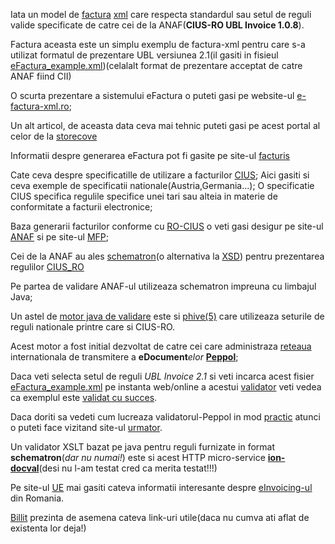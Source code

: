 Iata un model de [factura](https://ro-efactura.ro/wp-content/uploads/2023/11/Model-factura-XML-NrReg-001.xml) [xml](https://www.w3schools.com/xml/xml_tree.asp) care respecta standardul sau setul de reguli valide specificate de catre cei de la ANAF(<b>CIUS-RO UBL Invoice 1.0.8</b>).

Factura aceasta este un simplu exemplu de factura-xml pentru care s-a utilizat formatul de prezentare UBL versiunea 2.1(il gasiti in fisieul [eFactura_example.xml](xml_scripts/eFactura_example.xml))(celalalt format de prezentare acceptat de catre ANAF fiind CII)

O scurta prezentare a sistemului eFactura o puteti gasi pe website-ul [e-factura-xml.ro](https://www.e-factura-xml.ro/);

Un alt articol, de aceasta data ceva mai tehnic puteti gasi pe acest portal al celor de la [storecove](https://www.storecove.com/blog/en/creating-your-own-ubl-invoice/?unbounce_brid=1716810954_6341546_59badda9e9ec63bce33b0a5dd7f4cad5)

Informatii despre generarea eFactura pot fi gasite pe site-ul [facturis](https://facturis-online.ro/e-factura/cum-sa-emiteti-singur-facturi-electronice-in-sistemul-anaf-ro-e-factura.html)

Cate ceva despre specificatille de utilizare a facturilor [CIUS](https://github.com/CenPC434/cius-extension-xml/tree/master); Aici gasiti si ceva exemple de specificatii nationale(Austria,Germania...); O specificatie CIUS specifica regulile specifice unei tari sau alteia in materie de conformitate a facturii electronice;

Baza generarii facturilor conforme cu [RO-CIUS](https://mfinante.gov.ro/documents/35673/1120722/ordin1366_MO10658112021.pdf) o veti gasi desigur pe site-ul [ANAF](https://mfinante.gov.ro/web/efactura/informatii-tehnice) si pe site-ul [MFP](https://mfinante.gov.ro/web/efactura); 

Cei de la ANAF au ales [schematron](https://hotfox.ro/forum/viewtopic.php?t=94&start=10)(o alternativa la [XSD](https://www.w3schools.com/xml/schema_intro.asp)) pentru prezentarea regulilor [CIUS_RO](https://mfinante.gov.ro/documents/35673/1120722/ordin1366_MO10658112021.pdf)

Pe partea de validare ANAF-ul utilizeaza schematron impreuna cu limbajul Java; 

Un astel de [motor java de validare](https://github.com/phax/phive) este si [phive(5)](https://github.com/phax/phive-rules/tree/master) care utilizeaza seturile de reguli nationale printre care si CIUS-RO. 

Acest motor a fost initial dezvoltat de catre cei care administraza [reteaua](https://ecosio.com/en/blog/connecting-to-peppol-via-api-what-are-the-benefits/) internationala de transmitere a <b>eDocument</b><i>elor</i> <b>[Peppol](https://ecosio.com/en/peppol-and-xml-document-validator/)</b>; 

Daca veti selecta setul de reguli <i>UBL Invoice 2.1</i> si veti incarca acest fisier [eFactura_example.xml](xml_scripts/eFactura_example.xml) pe instanta web/online a acestui [validator](https://ecosio.com/en/peppol-and-xml-document-validator/) veti vedea ca exemplul este [validat cu succes](https://ademico-software.com/peppol-tools-api/#section/Authentication).

Daca doriti sa vedeti cum lucreaza validatorul-Peppol in mod [practic](https://www.gsis.gr/sites/default/files/eInvoice/Instructions%20to%20B2G%20Suppliers%20and%20certified%20PEPPOL%20Providers%20for%20the%20Greek%20PEPPOL%20BIS-EN-%20v1.0.pdf) atunci o puteti face vizitand site-ul [urmator](https://ionite.net/news-articles/2023-08-17_validating_peppol_documents/).

Un validator XSLT bazat pe java pentru reguli furnizate in format <b>schematron</b>(<i>dar nu numai!</i>) este si acest HTTP micro-service [<b>ion-docval</b>](https://ion-docval.ionite.net/about/introduction/)(desi nu l-am testat cred ca merita testat!!!)

Pe site-ul [UE](https://www.vatupdate.com/2023/12/17/guide-on-the-use-of-the-national-electronic-invoicing-system-ro-e-invoice-english-translation/) mai gasiti cateva informatii interesante despre [eInvoicing-ul](https://ec.europa.eu/digital-building-blocks/sites/display/DIGITAL/eInvoicing+in+Romania) din Romania.

[Billit](https://www.billit.eu/en-int/peppol-access-point/anaf-e-invoicing-in-romania/) prezinta de asemena cateva link-uri utile(daca nu cumva ati aflat de existenta lor deja!)


